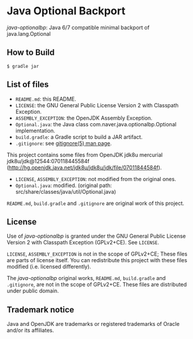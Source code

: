 # Java Optional Backport

_java-optionalbp_: Java 6/7 compatible minimal backport of java.lang.Optional

## How to Build

```
$ gradle jar
```

## List of files

- `README.md`: this README.
- `LICENSE`: the GNU General Public License Version 2 with Classpath Exception.
- `ASSEMBLY_EXCEPTION`: the OpenJDK Assembly Exception.
- `Optional.java`: the Java class com.naver.java.optionalbp.Optional implementation.
- `build.gradle`: a Gradle script to build a JAR artifact.
- `.gitignore`: see [gitignore(5) man page](https://git-scm.com/docs/gitignore).

This project contains some files from OpenJDK jdk8u mercurial jdk8u/jdk@12544:070118445584f (<http://hg.openjdk.java.net/jdk8u/jdk8u/jdk/file/07011844584f>).

- `LICENSE`, `ASSEMBLY_EXCEPTION`: not modified from the original ones.
- `Optional.java`: modified. (original path: src/share/classes/java/util/Optional.java)

`README.md`, `build.gradle` and `.gitignore` are original work of this project.

## License

Use of _java-optionalbp_ is granted under the GNU General Public License Version 2 with Classpath Exception (GPLv2+CE). See `LICENSE`.

`LICENSE`, `ASSEMBLY_EXCEPTION` is not in the scope of GPLv2+CE; These files are parts of license itself. You can redistribute this project with these files modified (i.e. licensed differently).

The _java-optionalbp_ original works, `README.md`, `build.gradle` and `.gitignore`, are not in the scope of GPLv2+CE. These files are distributed under public domain.

## Trademark notice

Java and OpenJDK are trademarks or registered trademarks of Oracle and/or its affiliates.
